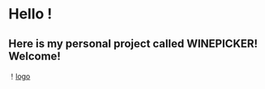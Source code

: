 # Hello ! 
##  Here is my personal project called **WINEPICKER**! Welcome!

！[logo](https://raw.githubusercontent.com/bjtuwanghui/mywinepicker/master/www/logo/logo.png)
